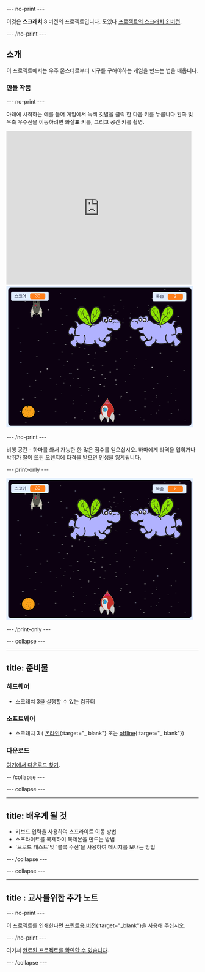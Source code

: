\--- no-print \---

이것은 **스크래치 3** 버전의 프로젝트입니다. 도있다 [프로젝트의 스크래치 2 버전](https://projects.raspberrypi.org/en/projects/clone-wars-scratch2).

\--- /no-print \---

## 소개

이 프로젝트에서는 우주 몬스터로부터 지구를 구해야하는 게임을 만드는 법을 배웁니다.

### 만들 작품

\--- no-print \---

아래에 시작하는 예를 들어 게임에서 녹색 깃발을 클릭 한 다음 키를 누릅니다 <kbd>왼쪽</kbd> 및 <kbd>우측</kbd> 우주선을 이동하려면 화살표 키를, 그리고 <kbd>공간</kbd> 키를 촬영.

<div class="scratch-preview">
  <iframe allowtransparency="true" width="485" height="402" src="https://scratch.mit.edu/projects/embed/276887163/?autostart=false" frameborder="0" scrolling="no"></iframe>
  <img src="images/showcase.png">
</div>

\--- /no-print \---

비행 공간 - 하마를 쏴서 가능한 한 많은 점수를 얻으십시오. 하마에게 타격을 입히거나 박쥐가 떨어 뜨린 오렌지에 타격을 받으면 인생을 잃게됩니다.

\--- print-only \---

![내림차순](images/showcase.png)

\--- /print-only \---

\--- collapse \---

* * *

## title: 준비물

### 하드웨어

+ 스크래치 3을 실행할 수 있는 컴퓨터

### 소프트웨어

+ 스크래치 3 ( [온라인](https://rpf.io/scratchon){:target="_ blank"} 또는 [offline](https://rpf.io/scratchoff){:target="_ blank"})

### 다운로드

[여기에서 다운로드 찾기](http://rpf.io/p/en/clone-wars-go).

-- /collapse \---

\--- collapse \---

* * *

## title: 배우게 될 것

+ 키보드 입력을 사용하여 스프라이트 이동 방법
+ 스프라이트를 복제하여 복제본을 만드는 방법
+ '브로드 캐스트'및 '블록 수신'을 사용하여 메시지를 보내는 방법

\--- /collapse \---

\--- collapse \---

* * *

## title : 교사를위한 추가 노트

\--- no-print \---

이 프로젝트를 인쇄한다면 [프린트용 버전](https://projects.raspberrypi.org/en/projects/clone-wars/print){:target="_blank"}을 사용해 주십시오.

\--- /no-print \---

여기서 [완료된 프로젝트를 확인할 수 있습니다](http://rpf.io/p/en/clone-wars-get).

\--- /collapse \---